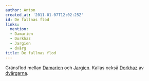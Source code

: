 ```yaml
---
author: Anton
created_at: '2011-01-07T12:02:25Z'
id: De fallnas flod
links:
  mention:
  - Damarien
  - Dorkhaz
  - Jargien
  - dvärg
title: De fallnas flod
---
```


Gränsflod mellan [Damarien] och [Jargien]. Kallas också [Dorkhaz] av [dvärgarna].

  [Damarien]: Damarien
  [Jargien]: Jargien
  [Dorkhaz]: Dorkhaz
  [dvärgarna]: dvärg

